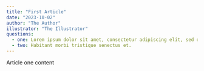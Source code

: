 ```yaml
---
title: "First Article"
date: "2023-10-02"
author: "The Author"
illustrator: "The Illustrator"
questions:
  - one: Lorem ipsum dolor sit amet, consectetur adipiscing elit, sed do eiusmod tempor incididunt ut labore et dolore magna aliqua. Sit amet consectetur adipiscing elit pellentesque habitant morbi tristique senectus.
  - two: Habitant morbi tristique senectus et.
---
```


Article one content
